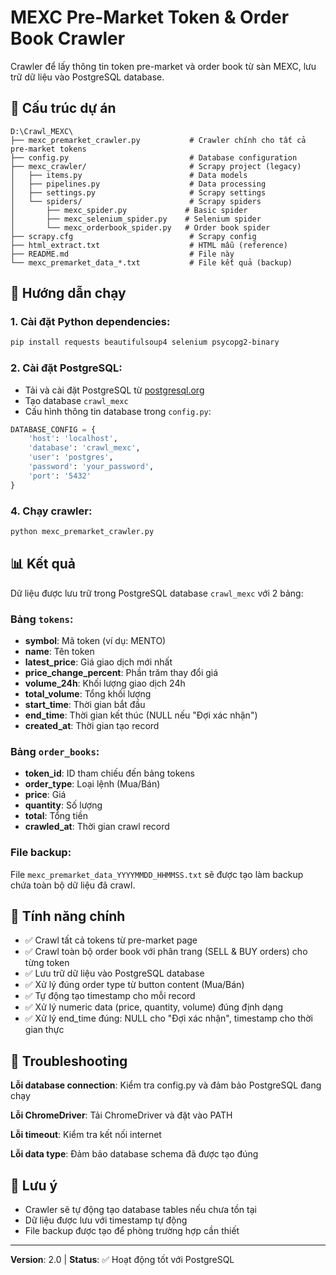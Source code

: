 # MEXC Pre-Market Token & Order Book Crawler

Crawler để lấy thông tin token pre-market và order book từ sàn MEXC, lưu trữ dữ liệu vào PostgreSQL database.

## 📁 Cấu trúc dự án

```
D:\Crawl_MEXC\
├── mexc_premarket_crawler.py           # Crawler chính cho tất cả pre-market tokens
├── config.py                           # Database configuration
├── mexc_crawler/                       # Scrapy project (legacy)
│   ├── items.py                        # Data models
│   ├── pipelines.py                    # Data processing
│   ├── settings.py                     # Scrapy settings
│   └── spiders/                        # Scrapy spiders
│       ├── mexc_spider.py             # Basic spider
│       ├── mexc_selenium_spider.py    # Selenium spider
│       └── mexc_orderbook_spider.py   # Order book spider
├── scrapy.cfg                          # Scrapy config
├── html_extract.txt                    # HTML mẫu (reference)
├── README.md                           # File này
└── mexc_premarket_data_*.txt           # File kết quả (backup)
```

## 🚀 Hướng dẫn chạy

### 1. Cài đặt Python dependencies:

```bash
pip install requests beautifulsoup4 selenium psycopg2-binary
```

### 2. Cài đặt PostgreSQL:

- Tải và cài đặt PostgreSQL từ [postgresql.org](https://www.postgresql.org/download/)
- Tạo database `crawl_mexc`
- Cấu hình thông tin database trong `config.py`:

```python
DATABASE_CONFIG = {
    'host': 'localhost',
    'database': 'crawl_mexc',
    'user': 'postgres',
    'password': 'your_password',
    'port': '5432'
}
```

### 4. Chạy crawler:

```bash
python mexc_premarket_crawler.py
```

## 📊 Kết quả

Dữ liệu được lưu trữ trong PostgreSQL database `crawl_mexc` với 2 bảng:

### Bảng `tokens`:

- **symbol**: Mã token (ví dụ: MENTO)
- **name**: Tên token
- **latest_price**: Giá giao dịch mới nhất
- **price_change_percent**: Phần trăm thay đổi giá
- **volume_24h**: Khối lượng giao dịch 24h
- **total_volume**: Tổng khối lượng
- **start_time**: Thời gian bắt đầu
- **end_time**: Thời gian kết thúc (NULL nếu "Đợi xác nhận")
- **created_at**: Thời gian tạo record

### Bảng `order_books`:

- **token_id**: ID tham chiếu đến bảng tokens
- **order_type**: Loại lệnh (Mua/Bán)
- **price**: Giá
- **quantity**: Số lượng
- **total**: Tổng tiền
- **crawled_at**: Thời gian crawl record

### File backup:

File `mexc_premarket_data_YYYYMMDD_HHMMSS.txt` sẽ được tạo làm backup chứa toàn bộ dữ liệu đã crawl.

## 🎯 Tính năng chính

- ✅ Crawl tất cả tokens từ pre-market page
- ✅ Crawl toàn bộ order book với phân trang (SELL & BUY orders) cho từng token
- ✅ Lưu trữ dữ liệu vào PostgreSQL database
- ✅ Xử lý đúng order type từ button content (Mua/Bán)
- ✅ Tự động tạo timestamp cho mỗi record
- ✅ Xử lý numeric data (price, quantity, volume) đúng định dạng
- ✅ Xử lý end_time đúng: NULL cho "Đợi xác nhận", timestamp cho thời gian thực

## 🚨 Troubleshooting

**Lỗi database connection**: Kiểm tra config.py và đảm bảo PostgreSQL đang chạy

**Lỗi ChromeDriver**: Tải ChromeDriver và đặt vào PATH

**Lỗi timeout**: Kiểm tra kết nối internet

**Lỗi data type**: Đảm bảo database schema đã được tạo đúng

## 📝 Lưu ý

- Crawler sẽ tự động tạo database tables nếu chưa tồn tại
- Dữ liệu được lưu với timestamp tự động
- File backup được tạo để phòng trường hợp cần thiết

---

**Version**: 2.0 | **Status**: ✅ Hoạt động tốt với PostgreSQL
